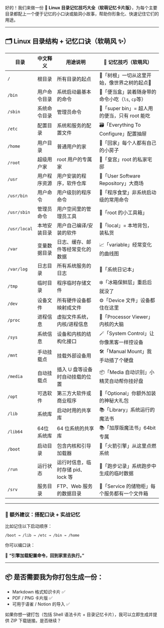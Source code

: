 好的！我们来做一份 🧠 **Linux 目录记忆技巧大全（软萌记忆卡片版）**，为每个主要目录都配上一个便于记忆的小口诀或脑洞小故事，帮助你形象化、快速记住它们的用途。

---

## 🗂️ Linux 目录结构 + 记忆口诀（软萌风 ✨）

| 目录           | 中文释义   | 用途说明                  | 🌸 记忆技巧（软萌风）                     |
| ------------ | ------ | --------------------- | -------------------------------- |
| `/`          | 根目录    | 所有目录的起点               | 🧩「树根」一切从这里开始，像世界之树的起点🌳         |
| `/bin`       | 用户命令目录 | 系统启动最基本的命令            | 🍱「便当盒」装着随身带的命令小吃（`ls`, `cp`等）   |
| `/sbin`      | 系统命令目录 | 管理员命令                 | 👑「super bin」= 超人用的便当，只有 root 能吃 |
| `/etc`       | 配置目录   | 系统和服务的配置文件            | 🗃️「Everything To Configure」配置抽屉 |
| `/home`      | 用户目录   | 普通用户的家                | 🏡「回家」每个人都有自己的小房子                |
| `/root`      | 超级用户家  | root 用户的专属家           | 👑「皇宫」root 的私家宅邸                 |
| `/usr`       | 用户程序资源 | 用户安装的程序，软件仓库          | 🧪「User Software Repository」大商场  |
| `/usr/bin`   | 用户命令   | 用户级别的程序命令             | 🍜「程序食堂」非系统启动级的常用命令              |
| `/usr/sbin`  | 管理员命令  | 用户空间里的管理员工具           | 🧰「root 的小工具箱」                   |
| `/usr/local` | 本地安装目录 | 用户自己编译/安装的软件          | 🧳「local」= 本地背包，装私货              |
| `/var`       | 变量数据目录 | 日志、缓存、邮件等经常变化的数据      | 📈「variable」经常变化的曲线图             |
| `/var/log`   | 日志目录   | 所有系统服务的日志             | 📓「系统日记本」                        |
| `/tmp`       | 临时目录   | 程序临时存储文件              | ❄️「冰箱保鲜层」重启后就没了                  |
| `/dev`       | 设备文件   | 所有硬件设备都映射成文件          | ⚙️「Device 文件」设备都住在这里             |
| `/proc`      | 进程信息   | 虚拟文件系统，内核/进程信息        | 🧠「Processor Viewer」内核的大脑        |
| `/sys`       | 系统信息   | 设备和内核的结构化接口           | 🪄「System Control」让你像黑客一样控设备     |
| `/mnt`       | 手动挂载点  | 挂载外部设备用               | 🛠️「Manual Mount」我手动插了个硬盘        |
| `/media`     | 自动挂载点  | 插入 U 盘等设备时自动挂载的位置     | 📦「Media 自动识别」小精灵自动帮你挂好盘         |
| `/opt`       | 可选软件   | 第三方大软件或商业程序           | 🎁「Optional」你额外加装的神秘大礼包          |
| `/lib`       | 系统库    | 启动时用的共享库              | 📚「Library」系统运行的魔法书              |
| `/lib64`     | 64位系统库 | 64 位系统的共享库            | 📚「加厚版魔法书」64bit 专属               |
| `/boot`      | 启动目录   | 包含内核和引导加载器            | 🚀「火箭引擎」从这里点燃系统                  |
| `/run`       | 运行状态   | 运行时信息，临时存储 pid、lock 等 | 🧪「跑步记录」系统跑步中生成的临时数据             |
| `/srv`       | 服务目录   | FTP、Web 服务的数据目录       | 🧾「Service 的储物柜」每个服务都有一个文件箱      |

---

### 🎯 额外建议：搭配口诀 + 实战记忆

比如记住以下启动顺序：

```
/boot → /lib → /etc → /bin → /home
```

你可以编口诀：

🧠 **“引擎加载配置命令，回到家里去执行。”**

---

## 📦 是否需要我为你打包生成一份：

* Markdown 格式知识卡片 ✅
* PDF / PNG 卡片版 ✅
* 可用于语雀 / Notion 的导入 ✅

如果你想一键打包（包括 Shell 语法卡片 + 目录记忆卡片），我可以立即生成并提供 ZIP 下载链接。是否继续？
